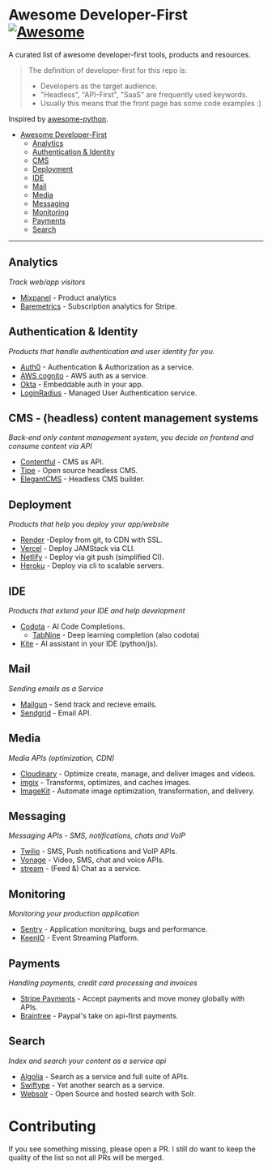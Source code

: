 # Awesome Developer-First [![Awesome](https://cdn.rawgit.com/sindresorhus/awesome/d7305f38d29fed78fa85652e3a63e154dd8e8829/media/badge.svg)](https://github.com/sindresorhus/awesome)

A curated list of awesome developer-first tools, products and resources.  

> The definition of developer-first for this repo is:
> - Developers as the target audience.
> - "Headless", "API-First", "SaaS" are frequently used keywords.
> - Usually this means that the front page has some code examples :)

Inspired by [awesome-python](https://github.com/vinta/awesome-python).

- [Awesome Developer-First](#awesome-developer-first)
    - [Analytics](#analytics)
    - [Authentication & Identity](#authentication--identity)
    - [CMS](#cms---headless-content-management-systems)
    - [Deployment](#deployment)
    - [IDE](#ide)
    - [Mail](#mail)
    - [Media](#media)
    - [Messaging](#messaging)
    - [Monitoring](#monitoring)
    - [Payments](#payments)
    - [Search](#search)
    
    
---
## Analytics

*Track web/app visitors*
* [Mixpanel](https://mixpanel.com/) - Product analytics
* [Baremetrics](https://baremetrics.com/) - Subscription analytics for Stripe.

## Authentication & Identity

*Products that handle authentication and user identity for you.*
* [Auth0](https://auth0.com/) - Authentication & Authorization as a service.
* [AWS cognito](https://aws.amazon.com/cognito/) - AWS auth as a service.
* [Okta](https://developer.okta.com/) - Embeddable auth in your app.
* [LoginRadius](https://www.loginradius.com/) - Managed User Authentication service.

## CMS - (headless) content management systems

*Back-end only content management system, you decide on frontend and consume content via API*
* [Contentful](http://contentful.com/) - CMS as API.
* [Tipe](https://tipe.io/) - Open source headless CMS.
* [ElegantCMS](https://www.elegantcms.io/) - Headless CMS builder.

## Deployment

*Products that help you deploy your app/website*
* [Render](https://render.com/) -Deploy from git, to CDN with SSL.
* [Vercel](https://vercel.com/) - Deploy JAMStack via CLI.
* [Netlify](https://www.netlify.com/) - Deploy via git push (simplified CI).
* [Heroku](https://www.heroku.com/) - Deploy via cli to scalable servers.

## IDE
*Products that extend your IDE and help development*
* [Codota](https://www.codota.com/) - AI Code Completions.
    * [TabNine](https://www.tabnine.com/) - Deep learning completion (also codota)
* [Kite](https://www.kite.com/) - AI assistant in your IDE (python/js).
    

## Mail

*Sending emails as a Service*
* [Mailgun](https://www.mailgun.com/) - Send track and recieve emails.
* [Sendgrid](https://sendgrid.com/) - Email API.

## Media
*Media APIs (optimization, CDN)*
* [Cloudinary](https://cloudinary.com/) - Optimize create, manage, and deliver images and videos.
* [imgix](https://www.imgix.com/) - Transforms, optimizes, and caches images.
* [ImageKit](https://imagekit.io/) - Automate image optimization, transformation, and delivery.

## Messaging

*Messaging APIs - SMS, notifications, chats and VoIP*
* [Twilio](https://www.twilio.com/) - SMS, Push notifications and VoIP APIs.
* [Vonage](https://www.vonage.com) - Video, SMS, chat and voice APIs.
* [stream](https://getstream.io/) - (Feed &) Chat as a service.

## Monitoring

*Monitoring your production application*
* [Sentry](https://sentry.io/) - Application monitoring, bugs and performance.
* [KeenIO](https://keen.io/) - Event Streaming Platform.

## Payments

*Handling payments, credit card processing and invoices*
* [Stripe Payments](https://stripe.com/payments) - Accept payments and move money globally with APIs.
* [Braintree](https://www.braintreepayments.com/) - Paypal's take on api-first payments.

## Search

*Index and search your content as a service api*
* [Algolia](https://www.algolia.com/) - Search as a service and full suite of APIs.
* [Swiftype](https://swiftype.com/) - Yet another search as a service.
* [Websolr](https://www.websolr.com/) - Open Source and hosted search with Solr.

# Contributing

If you see something missing, please open a PR. I still do want to keep the quality of the list so not all PRs will be merged.
